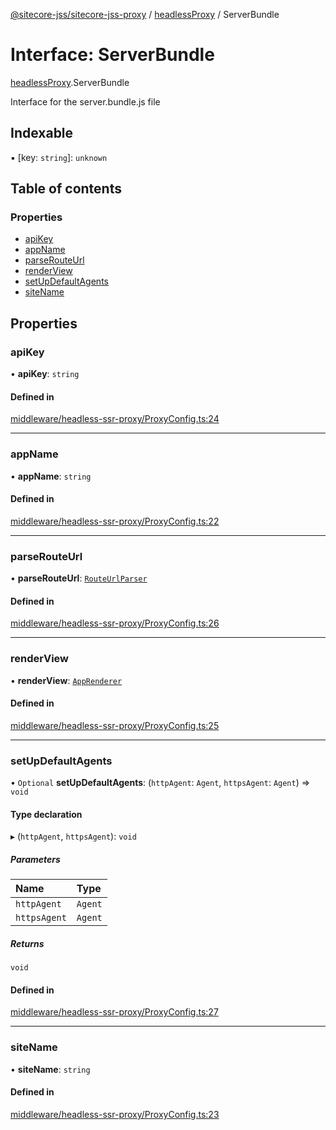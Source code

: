 [@sitecore-jss/sitecore-jss-proxy](../README.md) / [headlessProxy](../modules/headlessProxy.md) / ServerBundle

# Interface: ServerBundle

[headlessProxy](../modules/headlessProxy.md).ServerBundle

Interface for the server.bundle.js file

## Indexable

▪ [key: `string`]: `unknown`

## Table of contents

### Properties

- [apiKey](headlessProxy.ServerBundle.md#apikey)
- [appName](headlessProxy.ServerBundle.md#appname)
- [parseRouteUrl](headlessProxy.ServerBundle.md#parserouteurl)
- [renderView](headlessProxy.ServerBundle.md#renderview)
- [setUpDefaultAgents](headlessProxy.ServerBundle.md#setupdefaultagents)
- [siteName](headlessProxy.ServerBundle.md#sitename)

## Properties

### apiKey

• **apiKey**: `string`

#### Defined in

[middleware/headless-ssr-proxy/ProxyConfig.ts:24](https://github.com/Sitecore/jss/blob/ff54a91b9/packages/sitecore-jss-proxy/src/middleware/headless-ssr-proxy/ProxyConfig.ts#L24)

___

### appName

• **appName**: `string`

#### Defined in

[middleware/headless-ssr-proxy/ProxyConfig.ts:22](https://github.com/Sitecore/jss/blob/ff54a91b9/packages/sitecore-jss-proxy/src/middleware/headless-ssr-proxy/ProxyConfig.ts#L22)

___

### parseRouteUrl

• **parseRouteUrl**: [`RouteUrlParser`](../README.md#routeurlparser)

#### Defined in

[middleware/headless-ssr-proxy/ProxyConfig.ts:26](https://github.com/Sitecore/jss/blob/ff54a91b9/packages/sitecore-jss-proxy/src/middleware/headless-ssr-proxy/ProxyConfig.ts#L26)

___

### renderView

• **renderView**: [`AppRenderer`](../README.md#apprenderer)

#### Defined in

[middleware/headless-ssr-proxy/ProxyConfig.ts:25](https://github.com/Sitecore/jss/blob/ff54a91b9/packages/sitecore-jss-proxy/src/middleware/headless-ssr-proxy/ProxyConfig.ts#L25)

___

### setUpDefaultAgents

• `Optional` **setUpDefaultAgents**: (`httpAgent`: `Agent`, `httpsAgent`: `Agent`) => `void`

#### Type declaration

▸ (`httpAgent`, `httpsAgent`): `void`

##### Parameters

| Name | Type |
| :------ | :------ |
| `httpAgent` | `Agent` |
| `httpsAgent` | `Agent` |

##### Returns

`void`

#### Defined in

[middleware/headless-ssr-proxy/ProxyConfig.ts:27](https://github.com/Sitecore/jss/blob/ff54a91b9/packages/sitecore-jss-proxy/src/middleware/headless-ssr-proxy/ProxyConfig.ts#L27)

___

### siteName

• **siteName**: `string`

#### Defined in

[middleware/headless-ssr-proxy/ProxyConfig.ts:23](https://github.com/Sitecore/jss/blob/ff54a91b9/packages/sitecore-jss-proxy/src/middleware/headless-ssr-proxy/ProxyConfig.ts#L23)
